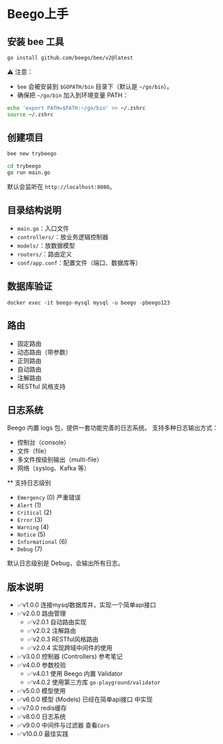 # Beego上手

## 安装 bee 工具

```bash
go install github.com/beego/bee/v2@latest
```

⚠️ 注意：

- `bee` 会被安装到 `$GOPATH/bin` 目录下（默认是 `~/go/bin`）。
- 确保把 `~/go/bin` 加入到环境变量 PATH：

```bash
echo 'export PATH=$PATH:~/go/bin' >> ~/.zshrc
source ~/.zshrc
```

## 创建项目

```bash
bee new trybeego

cd trybeego
go run main.go
```

默认会监听在 `http://localhost:8080`。

## 目录结构说明

- `main.go`：入口文件
- `controllers/`：放业务逻辑控制器
- `models/`：放数据模型
- `routers/`：路由定义
- `conf/app.conf`：配置文件（端口、数据库等）

## 数据库验证
```shell
docker exec -it beego-mysql mysql -u beego -pbeego123
```

## 路由
* 固定路由
* 动态路由（带参数）
* 正则路由
* 自动路由
* 注解路由
* RESTful 风格支持

## 日志系统
Beego 内置 logs 包，提供一套功能完善的日志系统。
支持多种日志输出方式：
* 控制台（console） 
* 文件（file） 
* 多文件按级别输出（multi-file） 
* 网络（syslog、Kafka 等）


** 支持日志级别
* `Emergency` (0) 严重错误
* `Alert` (1)
* `Critical` (2)
* `Error` (3)
* `Warning` (4)
* `Notice` (5)
* `Informational` (6)
* `Debug` (7)

默认日志级别是 Debug，会输出所有日志。


## 版本说明
* ✅v1.0.0 连接mysql数据库并，实现一个简单api接口
* ✅v2.0.0 路由管理
  * ✅v2.0.1 自动路由实现
  * ✅v2.0.2 注解路由
  * ✅v2.0.3 RESTful风格路由
  * ✅v2.0.4 实现跨域中间件的使用
* ✅v3.0.0 控制器 (Controllers) 参考笔记
* ✅v4.0.0 参数校验
  * ✅v4.0.1 使用 Beego 内置 Validator
  * ✅v4.0.2 使用第三方库 `go-playground/validator`
* ✅v5.0.0 模型使用
* ✅v6.0.0 模型 (Models) 已经在简单api接口 中实现
* ✅v7.0.0 redis缓存 
* ✅v8.0.0 日志系统
* ✅v9.0.0 中间件与过滤器 查看`Cors`
* ✅v10.0.0 最佳实践